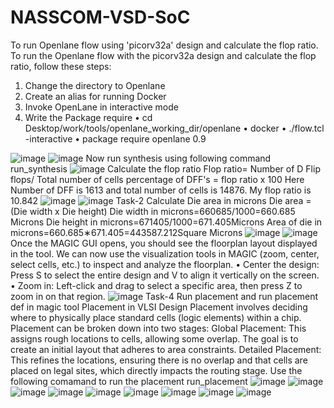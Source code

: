 # NASSCOM-VSD-SoC
To run Openlane flow using 'picorv32a' design and calculate the flop ratio.
 To run the Openlane flow with the picorv32a design and calculate the flop ratio, follow these steps:
1.	Change the directory to Openlane
2.	Create an alias for running Docker
3.	Invoke OpenLane in interactive mode
4.	Write the Package require
•	cd Desktop/work/tools/openlane_working_dir/openlane
•	docker
•	./flow.tcl -interactive
•	package require openlane 0.9 

![image](https://github.com/user-attachments/assets/623edeff-fbe2-4190-bd37-ed196b950a7c)
![image](https://github.com/user-attachments/assets/310df91a-82ee-42be-a673-fd74348f37b9)
Now run synthesis using following command
run_synthesis
![image](https://github.com/user-attachments/assets/8535894e-bac9-4217-9c88-25a31c3f1a37)
Calculate the flop ratio
Flop ratio= Number of D Flip flops/ Total number of cells
percentage of DFF's = flop ratio x 100
Here Number of DFF is 1613 and total number of cells is 14876. My flop ratio is 10.842
![image](https://github.com/user-attachments/assets/0c9cf4b6-c934-4adf-9bbf-655f45c7cda6)
![image](https://github.com/user-attachments/assets/a02ff241-3106-4915-94d1-724b2716d86c)
Task-2
Calculate Die area in microns
Die area = (Die width x Die height)
Die width in microns=660685/1000=660.685 Microns
Die height in microns=671405/1000=671.405Microns
Area of die in microns=660.685∗671.405=443587.212Square Microns
![image](https://github.com/user-attachments/assets/85770105-2d4a-44d8-971f-3f4be1a5f94b)
![image](https://github.com/user-attachments/assets/22ad925e-1199-47ac-84d8-0a0c373afea0)
Once the MAGIC GUI opens, you should see the floorplan layout displayed in the tool.
We can now use the visualization tools in MAGIC (zoom, center, select cells, etc.) to inspect and analyze the floorplan.
•	Center the design: Press S to select the entire design and V to align it vertically on the screen.
•	Zoom in: Left-click and drag to select a specific area, then press Z to zoom in on that region.
![image](https://github.com/user-attachments/assets/50b3a3e0-bb67-42b7-91a8-8772ccd81b87)
Task-4
Run placement and run placement def in magic tool
Placement in VLSI Design
Placement involves deciding where to physically place standard cells (logic elements) within a chip. Placement can be broken down into two stages:
Global Placement: This assigns rough locations to cells, allowing some overlap. The goal is to create an initial layout that adheres to area constraints.
Detailed Placement: This refines the locations, ensuring there is no overlap and that cells are placed on legal sites, which directly impacts the routing stage. Use the following comamand to run the placement
run_placement
![image](https://github.com/user-attachments/assets/72b84845-d494-4e86-860e-02df7e49fff0)
![image](https://github.com/user-attachments/assets/0a15edfb-2a13-4d4f-aa81-c146e337db51)
![image](https://github.com/user-attachments/assets/92ed3912-92f5-468c-bcc0-999616cc6f3b)
![image](https://github.com/user-attachments/assets/84be5684-7998-49e4-821a-f1549b4de59e)
![image](https://github.com/user-attachments/assets/1645546f-b9d6-456a-9461-1f4710c4abf8)
![image](https://github.com/user-attachments/assets/92949ef3-45b0-4c83-aad1-2d7eae345d33)
![image](https://github.com/user-attachments/assets/a78df9a3-6755-4db0-bad0-f91a0a79e3c2)
![image](https://github.com/user-attachments/assets/84359a82-9adf-495e-80db-cc9c7c49a3d8)
![image](https://github.com/user-attachments/assets/1e48bd57-d8cd-4b42-9413-667d2586a515)



